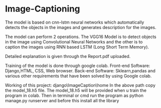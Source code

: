 # Image-Captioning

The model is based on cnn-lstm neural networks which automatically detects the objects in the images and generates description for the images.

The model can perform 2 operations.
The VGG16 Model is to detect objects in the image using Convolutional Neural Networks and the other is to caption the images using RNN based LSTM (Long Short Term Memory).

Detailed explanation is given through the Report.pdf uploaded.

Training of the model is done through google colab.
Front-end Software: Django,HTML, CSS, Web browser.
Back-end Software: Sklearn,pandas and various other requirements that have been solved by using Google colab.

Working of this project:
django\ImageCaption\home
In the above path copy the model_18.h5 file.
The model_18.h5 will be provided when u train the program in colab.
Then in terminal or cmd run the program as python manage.py runserver
and before this install all the library

